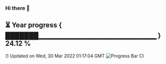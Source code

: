 ### Hi there 👋
⏳ Year progress { ███████▁▁▁▁▁▁▁▁▁▁▁▁▁▁▁▁▁▁▁▁▁▁▁ } 24.12 %
---
⏰ Updated on Wed, 30 Mar 2022 01:17:04 GMT
![Progress Bar CI](https://github.com/liununu/liununu/workflows/Progress%20Bar%20CI/badge.svg)
